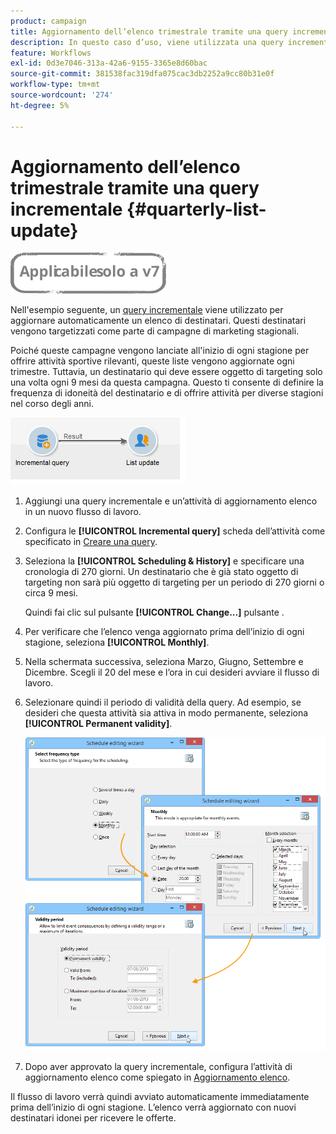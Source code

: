 ```yaml
---
product: campaign
title: Aggiornamento dell’elenco trimestrale tramite una query incrementale
description: In questo caso d’uso, viene utilizzata una query incrementale per aggiornare automaticamente un elenco di destinatari.
feature: Workflows
exl-id: 0d3e7046-313a-42a6-9155-3365e8d60bac
source-git-commit: 381538fac319dfa075cac3db2252a9cc80b31e0f
workflow-type: tm+mt
source-wordcount: '274'
ht-degree: 5%

---
```


# Aggiornamento dell’elenco trimestrale tramite una query incrementale {#quarterly-list-update}

![](../../assets/v7-only.svg)

Nell&#39;esempio seguente, un [query incrementale](incremental-query.md) viene utilizzato per aggiornare automaticamente un elenco di destinatari. Questi destinatari vengono targetizzati come parte di campagne di marketing stagionali.

Poiché queste campagne vengono lanciate all&#39;inizio di ogni stagione per offrire attività sportive rilevanti, queste liste vengono aggiornate ogni trimestre. Tuttavia, un destinatario qui deve essere oggetto di targeting solo una volta ogni 9 mesi da questa campagna. Questo ti consente di definire la frequenza di idoneità del destinatario e di offrire attività per diverse stagioni nel corso degli anni.

![](assets/incremental_query_example.png)

1. Aggiungi una query incrementale e un’attività di aggiornamento elenco in un nuovo flusso di lavoro.
1. Configura le **[!UICONTROL Incremental query]** scheda dell’attività come specificato in [Creare una query](query.md#creating-a-query).
1. Seleziona la **[!UICONTROL Scheduling & History]** e specificare una cronologia di 270 giorni. Un destinatario che è già stato oggetto di targeting non sarà più oggetto di targeting per un periodo di 270 giorni o circa 9 mesi.

   Quindi fai clic sul pulsante **[!UICONTROL Change...]** pulsante .

1. Per verificare che l’elenco venga aggiornato prima dell’inizio di ogni stagione, seleziona **[!UICONTROL Monthly]**.
1. Nella schermata successiva, seleziona Marzo, Giugno, Settembre e Dicembre. Scegli il 20 del mese e l’ora in cui desideri avviare il flusso di lavoro.
1. Selezionare quindi il periodo di validità della query. Ad esempio, se desideri che questa attività sia attiva in modo permanente, seleziona **[!UICONTROL Permanent validity]**.

   ![](assets/incremental_query_example_2.png)

1. Dopo aver approvato la query incrementale, configura l’attività di aggiornamento elenco come spiegato in [Aggiornamento elenco](list-update.md).

Il flusso di lavoro verrà quindi avviato automaticamente immediatamente prima dell’inizio di ogni stagione. L’elenco verrà aggiornato con nuovi destinatari idonei per ricevere le offerte.
